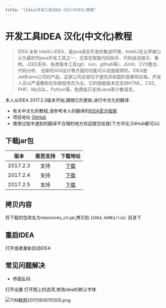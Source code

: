 ```yaml
---
title: "[Idea]开发工具IDEA-汉化(中文化)教程"
---
```

# 开发工具IDEA 汉化(中文化)教程
>IDEA 全称 IntelliJ IDEA，是java语言开发的集成环境，IntelliJ在业界被公认为最好的java开发工具之一，尤其在智能代码助手、代码自动提示、重构、J2EE支持、各类版本工具(git、svn、github等)、JUnit、CVS整合、代码分析、 创新的GUI设计等方面的功能可以说是超常的。IDEA是JetBrains公司的产品，这家公司总部位于捷克共和国的首都布拉格，开发人员以严谨著称的东欧程序员为主。它的旗舰版本还支持HTML，CSS，PHP，MySQL，Python等。免费版只支持Java等少数语言。

本人从IDEA 2017.2.3版本开始,跟随它的更新,进行中文化的翻译.
- 有关中文化的教程,请参考本人的翻译的[IDEA官方指南](http://www.jianshu.com/p/96459aa977d9)
- 项目地址 [GitHub](https://github.com/Yihy/resources_cn)
- 使用过程中遇到的翻译不合理的地方欢迎提交给我(下方评论,GitHub都可以)

## 下载jar包

| 版本     | 是否支持    | 下载地址    |
| -       | :-:       |  :-:   |
|2017.2.3 | 支持       |   [下载](https://github.com/Yihy/resources_cn/releases/download/v2017.2.3/resources_cn-v2017.2.3-beta1.jar)   |
|2017.2.4 |  支持    |   [下载](https://github.com/Yihy/resources_cn/releases/download/v2017.2.4/resources_cn-v2017.2.4-beta1.jar)  |
|2017.2.5 |  支持    |     [下载](https://github.com/Yihy/resources_cn/releases/download/v2017.2.5/resources_cn-beta1.jar)     |
## 拷贝内容
将下载的包改名为resources_cn.jar,拷贝到 `$IDEA_HOME$/lib/` 目录下
## 重启IDEA
打开或者重新启动IDEA
## 常见问题解决
- 界面乱码

打开设置
打开图上的选项,修改idea的默认字体

![TIM截图20170930111305.png](http://upload-images.jianshu.io/upload_images/2197548-1dc51c3811a92fa4.png?imageMogr2/auto-orient/strip%7CimageView2/2/w/1240)
